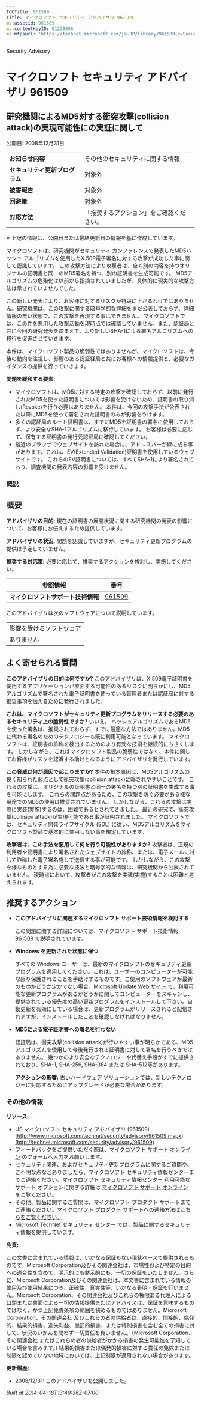 ```yaml
---
TOCTitle: 961509
Title: マイクロソフト セキュリティ アドバイザリ 961509
ms:assetid: 961509
ms:contentKeyID: 61228096
ms:mtpsurl: 'https://technet.microsoft.com/ja-JP/library/961509(v=Security.10)'
---
```


Security Advisory

マイクロソフト セキュリティ アドバイザリ 961509
===============================================

研究機関によるMD5対する衝突攻撃(collision attack)の実現可能性にの実証に関して
-----------------------------------------------------------------------------

公開日: 2008年12月31日

|                                |                                          |
|--------------------------------|------------------------------------------|
| **お知らせ内容**               | その他のセキュリティに関する情報         |
| **セキュリティ更新プログラム** | 対象外                                   |
| **被害報告**                   | 対象外                                   |
| **回避策**                     | 対象外                                   |
| **対応方法**                   | 「推奨するアクション」をご確認ください。 |

※ 上記の情報は、公開日または最終更新日の情報を基に作成しています。

マイクロソフトは、研究機関がセキュリティ カンファレンスで発表したMD5ハッシュ アルゴリズムを使用したX.509電子署名に対する攻撃が成功した事に関して認識しています。 この攻撃方法により攻撃者は、全く別の内容を持つオリジナルの証明書と同一のMD5署名を持つ、別の証明書を生成可能です。 MD5アルゴリズムの危殆化は以前から指摘されていましたが、具体的に現実的な攻撃方法は示されていませんでした。

この新しい発表により、お客様に対するリスクが特段に上がるわけではありません。研究機関は、この攻撃に関する暗号学的な詳細をまだ公表しておらず、詳細情報の無い状態で、この攻撃を再現する事はできません。 マイクロソフトでは、この件を悪用した攻撃活動を現時点では確認していません。また、認証局と共に今回の研究発表を踏まえて、より新しいSHA-1による署名アルゴリズムへの移行を促進させていきます。

本件は、マイクロソフト製品の脆弱性ではありませんが、マイクロソフトは、今後の動向を注視し、影響のある認証経局と共にお客様への情報提供と、必要なガイダンスの提供を行っていきます。

**問題を緩和する要素:**

-   マイクロソフトは、MD5に対する特定の攻撃を確認しておらず、以前に発行されたMD5を使った証明書については影響を受けないため、証明書の取り消し(Revoke)を行う必要はありません。 本件は、今回の攻撃手法が公表された以降にMD5を使って署名された証明書のみが影響をうけます。
-   多くの認証局のルート証明書は、すでにMD5を証明書の署名に使用しておらず、より安全なSHA-1アルゴリズムに移行しています。 お客様は必要に応じて、保有する証明書の発行元認証局に確認してください。
-   最近のブラウザでウェブサイトを訪れた場合に、アドレスバーが緑に成る事があります。これは、EV(Extended Validation)証明書を使用しているウェブサイトです。 これらのEV証明書については、すべてSHA-1により署名されており、調査機関の発表内容の影響を受けません。

### 概説

概要
----

<span></span>
**アドバイザリの目的:** 現在の証明書の展開状況に関する研究機関の発表の影響について、お客様にお伝えするため提供しています。

**アドバイザリの状況:** 問題を認識していますが、セキュリティ更新プログラムの提供は予定していません。

**推奨する対応策:** 必要に応じて、推奨するアクションを検討し、実施してください。

| 参照情報                           | 番号                                             |
|------------------------------------|--------------------------------------------------|
| **マイクロソフトサポート技術情報** | [961509](http://support.microsoft.com/kb/961509) |

このアドバイザリは次のソフトウェアについて説明しています。

|                          |
|--------------------------|
| 影響を受けるソフトウェア |
| ありません               |

よく寄せられる質問
------------------

<span></span>
**このアドバイザリの目的は何ですか?**
このアドバイザリは、X.509電子証明書を使用するアプリケーションが直面する可能性のあるリスクに明らかにし、MD5アルゴリズムで署名された電子証明書を使っている管理者または認証局に対する推奨事項を伝えるために発行されました。

**これは、マイクロソフトがセキュリティ更新プログラムをリリースする必要のあるセキュリティ上の脆弱性ですか?**
いいえ。 ハッシュアルゴリズムであるMD5を使った署名は、推奨されておらず、すでに最適な方法ではありません。MD5に代わる署名のためのテクノロジーも既に利用可能となっています。 マイクロソフトは、証明書の詐称を検出するためのより有効な技術を継続的にもさくします。 しかしながら、これはマイクロソフト製品の脆弱性ではなく、本件に関してお客様がリスクを認識する助けとなるようにアドバイザリを発行しています。

**この脅威は何が原因で起こりますか?**
本件の根本原因は、MD5アルゴリズムの良く知られた弱点として衝突攻撃(collision attack)に曝されやすいことです。 これらの攻撃は、オリジナルの証明書と同一の署名を持つ別の証明書を生成する事を可能にします。 これらの問題点があるため、この攻撃を防ぐ必要がある様な用途でのMD5の使用は推奨されていません。 しかしながら、これらの攻撃は実際に実装(実施)するのは、困難であるとされてきました。 最近の研究で、衝突攻撃(collision attack)が実現可能である事が証明されました。 マイクロソフトでは、セキュリティ開発ライフサイクル (SDL) に従い、MD5アルゴリズムをマイクロソフト製品で基本的に使用しない事を規定しています。

**攻撃者は、この手法を悪用して何を行う可能性がありますか?**
攻撃者は、正規の利用者や証明書により署名されたウェブサイトの詐称、または、電子メールに対して詐称した電子署名施して送信する事が可能です。 しかしながら、この攻撃を様なものとする為に必要な技法と暗号学的な情報は、研究機関から公表されていません。 現時点において、攻撃者がこの攻撃を実装(実施)することは困難と考えられます。

推奨するアクション
------------------

<span></span>
-   **このアドバイザリに関連するマイクロソフト サポート技術情報を検討する**

    この問題に関する詳細については、マイクロソフト サポート技術情報 [961509](http://support.microsoft.com/kb/961509) で説明されています。

-   **Windows** **を更新された状態に保つ**

    すべての Windows ユーザーは、最新のマイクロソフトのセキュリティ更新プログラムを適用してください。これは、ユーザーのコンピューターが可能な限り保護されることを手助けするものです。ご使用のソフトウェアが最新のものかどうか定かでない場合、[Microsoft Update Web サイト](http://update.microsoft.com/microsoftupdate/) で、利用可能な更新プログラムがあるかどうかに関してコンピューターをスキャンし、提供されている優先度の高い更新プログラムをインストールして下さい。自動更新を有効にしている場合は、更新プログラムがリリースされると配信されますが、インストールしたことを確認しなければなりません。

-   **MD5による電子証明書への署名を行わない**

    認証局は、衝突攻撃(collision attack)が行いやすい事が明らかである、MD5アルゴリズムを使用して今後発行される証明書に対して署名を行うべきではありません。 幾つかのより安全なテクノロジーや代替え手段がすでに提供されており、SHA-1, SHA-256, SHA-384 または SHA-512等があります。

    **アクションの影響:** 古いハードウェア ソリューションでは、新しいテクノロジーに対応するためにアップグレードが必要な場合があります。

### その他の情報

**リソース:**

-   US マイクロソフト セキュリティ アドバイザリ (961509)
    [http://www.microsoft.com/technet/security/advisory/961509.mspx](http://technet.microsoft.com/security/advisory/961509)
-   フィードバックをご提供いただく際は、[マイクロソフト サポート オンライン](https://support.microsoft.com/common/survey.aspx?scid=sw;en;1257&showpage=1&ws=technet&sd=tech) のフォームへ入力をお願いします。
-   セキュリティ関連、およびセキュリティ更新プログラムに関するご質問や、ご不明な点などありましたら、マイクロソフト セキュリティ情報センターまでご連絡ください。[マイクロソフト セキュリティ情報センター](http://www.microsoft.com/japan/security/sicinfo.mspx) 利用可能なサポート オプションに関する詳細は [マイクロソフト サポート オンライン](http://support.microsoft.com/) をご覧ください。
-   その他、製品に関するご質問は、マイクロソフト プロダクト サポートまでご連絡ください。[マイクロソフト プロダクト サポートへの連絡方法はこちらをご覧ください。](http://support.microsoft.com/select/?target=assistance)
-   [Microsoft TechNet セキュリティ センター](http://technet.microsoft.com/ja-jp/security/default.aspx) では、製品に関するセキュリティ情報を提供しています。

**免責:**

この文書に含まれている情報は、いかなる保証もない現状ベースで提供されるものです。Microsoft Corporation及びその関連会社は、市場性および特定の目的への適合性を含めて、明示的にも黙示的にも、一切の保証をいたしません。さらに、Microsoft Corporation及びその関連会社は、本文書に含まれている情報の使用及び使用結果につき、正確性、真実性等、いかなる表明・保証も行いません。Microsoft Corporation、その関連会社及びこれらの権限ある代理人による口頭または書面による一切の情報提供またはアドバイスは、保証を意味するものではなく、かつ上記免責条項の範囲を狭めるものではありません。Microsoft Corporation、その関連会社 及びこれらの者の供給者は、直接的、間接的、偶発的、結果的損害、逸失利益、懲罰的損害、または特別損害を含む全ての損害に対して、状況のいかんを問わず一切責任を負いません。（Microsoft Corporation、その関連会社 またはこれらの者の供給者がかかる損害の発生可能性を了知している場合を含みます。) 結果的損害または偶発的損害に対する責任の免除または制限を認めていない地域においては、上記制限が適用されない場合があります。

**更新履歴:**

-   2008/12/31: このアドバイザリを公開しました。

*Built at 2014-04-18T13:49:36Z-07:00*
